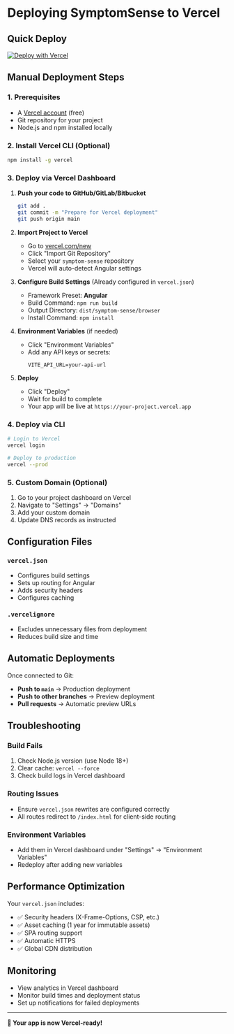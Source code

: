 # Deploying SymptomSense to Vercel

## Quick Deploy

[![Deploy with Vercel](https://vercel.com/button)](https://vercel.com/new/clone?repository-url=https://github.com/YOUR_USERNAME/symptom-sense)

## Manual Deployment Steps

### 1. Prerequisites
- A [Vercel account](https://vercel.com/signup) (free)
- Git repository for your project
- Node.js and npm installed locally

### 2. Install Vercel CLI (Optional)
```bash
npm install -g vercel
```

### 3. Deploy via Vercel Dashboard

1. **Push your code to GitHub/GitLab/Bitbucket**
   ```bash
   git add .
   git commit -m "Prepare for Vercel deployment"
   git push origin main
   ```

2. **Import Project to Vercel**
   - Go to [vercel.com/new](https://vercel.com/new)
   - Click "Import Git Repository"
   - Select your `symptom-sense` repository
   - Vercel will auto-detect Angular settings

3. **Configure Build Settings** (Already configured in `vercel.json`)
   - Framework Preset: **Angular**
   - Build Command: `npm run build`
   - Output Directory: `dist/symptom-sense/browser`
   - Install Command: `npm install`

4. **Environment Variables** (if needed)
   - Click "Environment Variables"
   - Add any API keys or secrets:
     ```
     VITE_API_URL=your-api-url
     ```

5. **Deploy**
   - Click "Deploy"
   - Wait for build to complete
   - Your app will be live at `https://your-project.vercel.app`

### 4. Deploy via CLI

```bash
# Login to Vercel
vercel login

# Deploy to production
vercel --prod
```

### 5. Custom Domain (Optional)

1. Go to your project dashboard on Vercel
2. Navigate to "Settings" → "Domains"
3. Add your custom domain
4. Update DNS records as instructed

## Configuration Files

### `vercel.json`
- Configures build settings
- Sets up routing for Angular
- Adds security headers
- Configures caching

### `.vercelignore`
- Excludes unnecessary files from deployment
- Reduces build size and time

## Automatic Deployments

Once connected to Git:
- **Push to `main`** → Production deployment
- **Push to other branches** → Preview deployment
- **Pull requests** → Automatic preview URLs

## Troubleshooting

### Build Fails
1. Check Node.js version (use Node 18+)
2. Clear cache: `vercel --force`
3. Check build logs in Vercel dashboard

### Routing Issues
- Ensure `vercel.json` rewrites are configured correctly
- All routes redirect to `/index.html` for client-side routing

### Environment Variables
- Add them in Vercel dashboard under "Settings" → "Environment Variables"
- Redeploy after adding new variables

## Performance Optimization

Your `vercel.json` includes:
- ✅ Security headers (X-Frame-Options, CSP, etc.)
- ✅ Asset caching (1 year for immutable assets)
- ✅ SPA routing support
- ✅ Automatic HTTPS
- ✅ Global CDN distribution

## Monitoring

- View analytics in Vercel dashboard
- Monitor build times and deployment status
- Set up notifications for failed deployments

---

**🚀 Your app is now Vercel-ready!**

